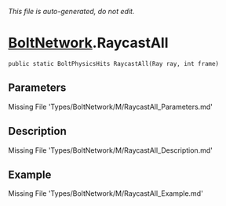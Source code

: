 *This file is auto-generated, do not edit.*

# [BoltNetwork](Types/BoltNetwork.md).RaycastAll
`public static BoltPhysicsHits RaycastAll(Ray ray, int frame)`
## Parameters
Missing File 'Types/BoltNetwork/M/RaycastAll_Parameters.md'
## Description
Missing File 'Types/BoltNetwork/M/RaycastAll_Description.md'
## Example
Missing File 'Types/BoltNetwork/M/RaycastAll_Example.md'
